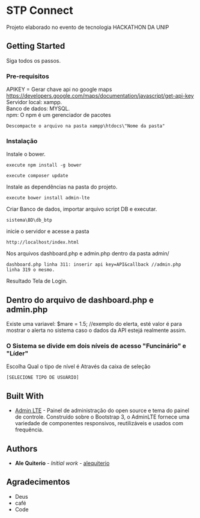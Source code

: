﻿# STP Connect

Projeto elaborado no evento de tecnologia HACKATHON DA UNIP
## Getting Started

Siga todos os passos.

### Pre-requisitos
APIKEY = Gerar chave api no google maps https://developers.google.com/maps/documentation/javascript/get-api-key
Servidor local: xampp.</br>
Banco de dados: MYSQL.</br>
npm: O npm é um gerenciador de pacotes</br>

```
Descompacte o arquivo na pasta xampp\htdocs\"Nome da pasta"
```

### Instalação


Instale o bower.

```
execute npm install -g bower
```

```
execute composer update
```


Instale as dependências na pasta do projeto.

```
execute bower install admin-lte
```

Criar Banco de dados, importar arquivo script DB e executar.

```
sistema\BD\db_btp
```

inicie o servidor e acesse a pasta

```
http://localhost/index.html
```

Nos arquivos dashboard.php e admin.php dentro da pasta admin/

```
dashboard.php linha 311: inserir api key=API&callback //admin.php linha 319 o mesmo.
```
Resultado Tela de Login.

## Dentro do arquivo de dashboard.php e admin.php

Existe uma variavel: $mare = 1.5; //exemplo do elerta, esté valor é para mostrar o alerta no sistema caso o dados da API estejá realmente assim.

### O Sistema se divide em dois níveis de acesso "Funcinário" e "Líder"

Escolha Qual o tipo de nível é Através da caixa de seleção

```
[SELECIONE TIPO DE USUÁRIO]
```

## Built With

* [Admin LTE](https://adminlte.io/) - Painel de administração do open source e tema do painel de controle. Construído sobre o Bootstrap 3, o AdminLTE fornece uma variedade de componentes responsivos, reutilizáveis ​​e usados ​​com frequência.

## Authors

* **Ale Quiterio** - *Initial work* - [alequiterio](https://github.com/alequiterio)

## Agradecimentos

* Deus
* café
* Code

